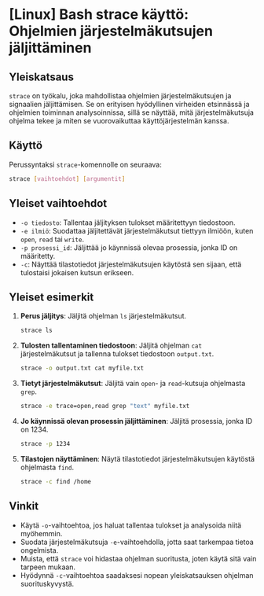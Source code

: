 # [Linux] Bash strace käyttö: Ohjelmien järjestelmäkutsujen jäljittäminen

## Yleiskatsaus
`strace` on työkalu, joka mahdollistaa ohjelmien järjestelmäkutsujen ja signaalien jäljittämisen. Se on erityisen hyödyllinen virheiden etsinnässä ja ohjelmien toiminnan analysoinnissa, sillä se näyttää, mitä järjestelmäkutsuja ohjelma tekee ja miten se vuorovaikuttaa käyttöjärjestelmän kanssa.

## Käyttö
Perussyntaksi `strace`-komennolle on seuraava:

```bash
strace [vaihtoehdot] [argumentit]
```

## Yleiset vaihtoehdot
- `-o tiedosto`: Tallentaa jäljityksen tulokset määritettyyn tiedostoon.
- `-e ilmiö`: Suodattaa jäljitettävät järjestelmäkutsut tiettyyn ilmiöön, kuten `open`, `read` tai `write`.
- `-p prosessi_id`: Jäljittää jo käynnissä olevaa prosessia, jonka ID on määritetty.
- `-c`: Näyttää tilastotiedot järjestelmäkutsujen käytöstä sen sijaan, että tulostaisi jokaisen kutsun erikseen.

## Yleiset esimerkit
1. **Perus jäljitys**:
   Jäljitä ohjelman `ls` järjestelmäkutsut.
   ```bash
   strace ls
   ```

2. **Tulosten tallentaminen tiedostoon**:
   Jäljitä ohjelman `cat` järjestelmäkutsut ja tallenna tulokset tiedostoon `output.txt`.
   ```bash
   strace -o output.txt cat myfile.txt
   ```

3. **Tietyt järjestelmäkutsut**:
   Jäljitä vain `open`- ja `read`-kutsuja ohjelmasta `grep`.
   ```bash
   strace -e trace=open,read grep "text" myfile.txt
   ```

4. **Jo käynnissä olevan prosessin jäljittäminen**:
   Jäljitä prosessia, jonka ID on 1234.
   ```bash
   strace -p 1234
   ```

5. **Tilastojen näyttäminen**:
   Näytä tilastotiedot järjestelmäkutsujen käytöstä ohjelmasta `find`.
   ```bash
   strace -c find /home
   ```

## Vinkit
- Käytä `-o`-vaihtoehtoa, jos haluat tallentaa tulokset ja analysoida niitä myöhemmin.
- Suodata järjestelmäkutsuja `-e`-vaihtoehdolla, jotta saat tarkempaa tietoa ongelmista.
- Muista, että `strace` voi hidastaa ohjelman suoritusta, joten käytä sitä vain tarpeen mukaan.
- Hyödynnä `-c`-vaihtoehtoa saadaksesi nopean yleiskatsauksen ohjelman suorituskyvystä.